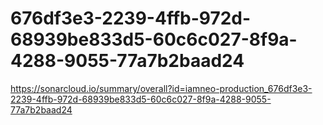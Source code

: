 # 676df3e3-2239-4ffb-972d-68939be833d5-60c6c027-8f9a-4288-9055-77a7b2baad24
https://sonarcloud.io/summary/overall?id=iamneo-production_676df3e3-2239-4ffb-972d-68939be833d5-60c6c027-8f9a-4288-9055-77a7b2baad24
